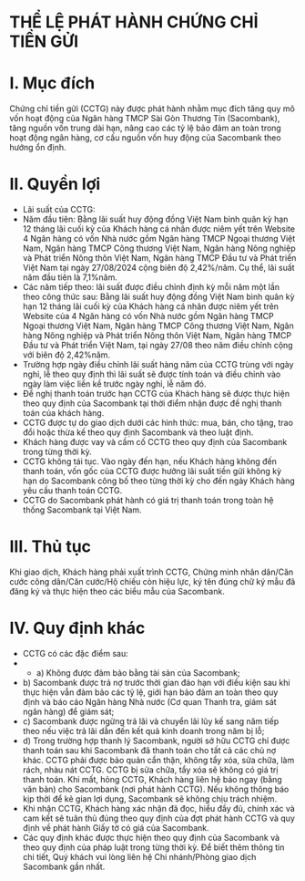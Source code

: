 # THỂ LỆ PHÁT HÀNH CHỨNG CHỈ TIỀN GỬI
# I. Mục đích
Chứng chỉ tiền gửi (CCTG) này được phát hành nhằm mục đích tăng quy mô vốn hoạt động của Ngân hàng TMCP Sài Gòn Thương Tín (Sacombank), tăng nguồn vốn trung dài hạn, nâng cao các tỷ lệ bảo đảm an toàn trong hoạt động ngân hàng, cơ cấu nguồn vốn huy động của Sacombank theo hướng ổn định.
# II. Quyền lợi
- Lãi suất của CCTG:
- Năm đầu tiên: Bằng lãi suất huy động đồng Việt Nam bình quân kỳ hạn 12 tháng lãi cuối kỳ của Khách hàng cá nhân được niêm yết trên Website 4 Ngân hàng có vốn Nhà nước gồm Ngân hàng TMCP Ngoại thương Việt Nam, Ngân hàng TMCP Công thương Việt Nam, Ngân hàng Nông nghiệp và Phát triển Nông thôn Việt Nam, Ngân hàng TMCP Đầu tư và Phát triển Việt Nam tại ngày 27/08/2024 cộng biên độ 2,42%/năm. Cụ thể, lãi suất năm đầu tiên là 7,1%năm.
- Các năm tiếp theo: lãi suất được điều chỉnh định kỳ mỗi năm một lần theo công thức sau: Bằng lãi suất huy động đồng Việt Nam bình quân kỳ hạn 12 tháng lãi cuối kỳ của Khách hàng cá nhân được niêm yết trên Website của 4 Ngân hàng có vốn Nhà nước gồm Ngân hàng TMCP Ngoại thương Việt Nam, Ngân hàng TMCP Công thương Việt Nam, Ngân hàng Nông nghiệp và Phát triển Nông thôn Việt Nam, Ngân hàng TMCP Đầu tư và Phát triển Việt Nam, tại ngày 27/08 theo năm điều chỉnh cộng với biên độ 2,42%năm.
- Trường hợp ngày điều chỉnh lãi suất hàng năm của CCTG trùng với ngày nghỉ, lễ theo quy định thì lãi suất sẽ được tính toán và điều chỉnh vào ngày làm việc liền kề trước ngày nghỉ, lễ năm đó.
- Đề nghị thanh toán trước hạn CCTG của Khách hàng sẽ được thực hiện theo quy định của Sacombank tại thời điểm nhận được đề nghị thanh toán của khách hàng.
- CCTG được tự do giao dịch dưới các hình thức: mua, bán, cho tặng, trao đổi hoặc thừa kế theo quy định Sacombank và theo luật định.
- Khách hàng được vay và cầm cố CCTG theo quy định của Sacombank trong từng thời kỳ.
- CCTG không tái tục. Vào ngày đến hạn, nếu Khách hàng không đến thanh toán, vốn gốc của CCTG được hưởng lãi suất tiền gửi không kỳ hạn do Sacombank công bố theo từng thời kỳ cho đến ngày Khách hàng yêu cầu thanh toán CCTG.
- CCTG do Sacombank phát hành có giá trị thanh toán trong toàn hệ thống Sacombank tại Việt Nam.
# III. Thủ tục
Khi giao dịch, Khách hàng phải xuất trình CCTG, Chứng minh nhân dân/Căn cước công dân/Căn cước/Hộ chiếu còn hiệu lực, ký tên đúng chữ ký mẫu đã đăng ký và thực hiện theo các biểu mẫu của
Sacombank.
# IV. Quy định khác
- CCTG có các đặc điểm sau:
- - a) Không được đảm bảo bằng tài sản của Sacombank;
- b) Sacombank được trả nợ trước thời gian đáo hạn với điều kiện sau khi thực hiện vẫn đảm bảo các tỷ lệ, giới hạn bảo đảm an toàn theo quy định và báo cáo Ngân hàng Nhà nước (Cơ quan Thanh tra, giám sát ngân hàng) để giám sát;
- c) Sacombank được ngừng trả lãi và chuyển lãi lũy kế sang năm tiếp theo nếu việc trả lãi dẫn đến kết quả kinh doanh trong năm bị lỗ;
- d) Trong trường hợp thanh lý Sacombank, người sở hữu CCTG chỉ được thanh toán sau khi Sacombank đã thanh toán cho tất cả các chủ nợ khác.
CCTG phải được bảo quản cẩn thận, không tẩy xóa, sửa chữa, làm rách, nhàu nát CCTG. CCTG bị sửa chữa, tẩy xóa sẽ không có giá trị thanh toán. Khi mất, hỏng CCTG, Khách hàng liên hệ báo ngay (bằng văn bản) cho Sacombank (nơi phát hành CCTG). Nếu không thông báo kịp thời để kẻ gian lợi dụng, Sacombank sẽ không chịu trách nhiệm.
- Khi nhận CCTG, Khách hàng xác nhận đã đọc, hiểu đầy đủ, chính xác và cam kết sẽ tuân thủ đúng theo quy định của đợt phát hành CCTG và quy định về phát hành Giấy tờ có giá của Sacombank.
- Các quy định khác được thực hiện theo quy định của Sacombank và theo quy định của pháp luật trong từng thời kỳ.
Để biết thêm thông tin chi tiết, Quý khách vui lòng liên hệ Chi nhánh/Phòng giao dịch Sacombank gần nhất.